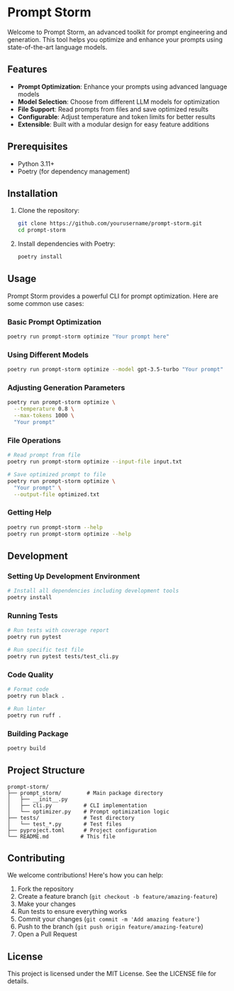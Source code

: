 # Prompt Storm

Welcome to Prompt Storm, an advanced toolkit for prompt engineering and generation. This tool helps you optimize and enhance your prompts using state-of-the-art language models.

## Features

- **Prompt Optimization**: Enhance your prompts using advanced language models
- **Model Selection**: Choose from different LLM models for optimization
- **File Support**: Read prompts from files and save optimized results
- **Configurable**: Adjust temperature and token limits for better results
- **Extensible**: Built with a modular design for easy feature additions

## Prerequisites

- Python 3.11+
- Poetry (for dependency management)

## Installation

1. Clone the repository:
   ```bash
   git clone https://github.com/yourusername/prompt-storm.git
   cd prompt-storm
   ```

2. Install dependencies with Poetry:
   ```bash
   poetry install
   ```

## Usage

Prompt Storm provides a powerful CLI for prompt optimization. Here are some common use cases:

### Basic Prompt Optimization
```bash
poetry run prompt-storm optimize "Your prompt here"
```

### Using Different Models
```bash
poetry run prompt-storm optimize --model gpt-3.5-turbo "Your prompt"
```

### Adjusting Generation Parameters
```bash
poetry run prompt-storm optimize \
  --temperature 0.8 \
  --max-tokens 1000 \
  "Your prompt"
```

### File Operations
```bash
# Read prompt from file
poetry run prompt-storm optimize --input-file input.txt

# Save optimized prompt to file
poetry run prompt-storm optimize \
  "Your prompt" \
  --output-file optimized.txt
```

### Getting Help
```bash
poetry run prompt-storm --help
poetry run prompt-storm optimize --help
```

## Development

### Setting Up Development Environment
```bash
# Install all dependencies including development tools
poetry install
```

### Running Tests
```bash
# Run tests with coverage report
poetry run pytest

# Run specific test file
poetry run pytest tests/test_cli.py
```

### Code Quality
```bash
# Format code
poetry run black .

# Run linter
poetry run ruff .
```

### Building Package
```bash
poetry build
```

## Project Structure

```
prompt-storm/
├── prompt_storm/        # Main package directory
│   ├── __init__.py
│   ├── cli.py          # CLI implementation
│   └── optimizer.py    # Prompt optimization logic
├── tests/              # Test directory
│   └── test_*.py       # Test files
├── pyproject.toml      # Project configuration
└── README.md          # This file
```

## Contributing

We welcome contributions! Here's how you can help:

1. Fork the repository
2. Create a feature branch (`git checkout -b feature/amazing-feature`)
3. Make your changes
4. Run tests to ensure everything works
5. Commit your changes (`git commit -m 'Add amazing feature'`)
6. Push to the branch (`git push origin feature/amazing-feature`)
7. Open a Pull Request

## License

This project is licensed under the MIT License. See the LICENSE file for details.
